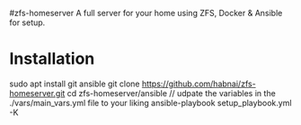 #zfs-homeserver
A full server for your home using ZFS, Docker &amp; Ansible for setup.
# Installation
sudo apt install git ansible
git clone https://github.com/habnai/zfs-homeserver.git
cd zfs-homeserver/ansible
// udpate the variables in the ./vars/main_vars.yml file to your liking
ansible-playbook setup_playbook.yml -K



